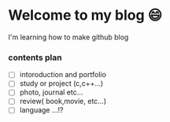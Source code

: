 # Welcome to my blog :smile:

I'm learning how to make github blog
### contents plan
- [ ] intoroduction and portfolio 
- [ ] study or project (c,c++...)
- [ ] photo, journal etc...
- [ ] review( book,movie, etc...)
- [ ] language ...!?
